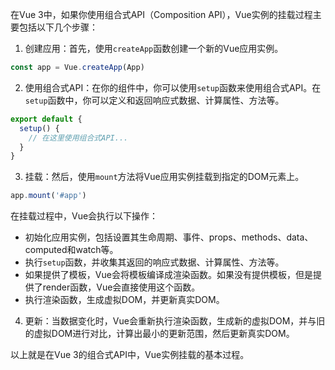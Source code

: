 在Vue 3中，如果你使用组合式API（Composition API），Vue实例的挂载过程主要包括以下几个步骤：  
1. 创建应用：首先，使用`createApp`函数创建一个新的Vue应用实例。  
```js
const app = Vue.createApp(App)
```
2. 使用组合式API：在你的组件中，你可以使用`setup`函数来使用组合式API。在`setup`函数中，你可以定义和返回响应式数据、计算属性、方法等。  
```js
export default {
  setup() {
    // 在这里使用组合式API...
  }
}
```
3. 挂载：然后，使用`mount`方法将Vue应用实例挂载到指定的DOM元素上。  
```js
app.mount('#app')
```
在挂载过程中，Vue会执行以下操作：

- 初始化应用实例，包括设置其生命周期、事件、props、methods、data、computed和watch等。
- 执行`setup`函数，并收集其返回的响应式数据、计算属性、方法等。
- 如果提供了模板，Vue会将模板编译成渲染函数。如果没有提供模板，但是提供了render函数，Vue会直接使用这个函数。
- 执行渲染函数，生成虚拟DOM，并更新真实DOM。

4. 更新：当数据变化时，Vue会重新执行渲染函数，生成新的虚拟DOM，并与旧的虚拟DOM进行对比，计算出最小的更新范围，然后更新真实DOM。

以上就是在Vue 3的组合式API中，Vue实例挂载的基本过程。